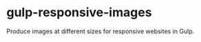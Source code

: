 gulp-responsive-images
======================

Produce images at different sizes for responsive websites in Gulp.
